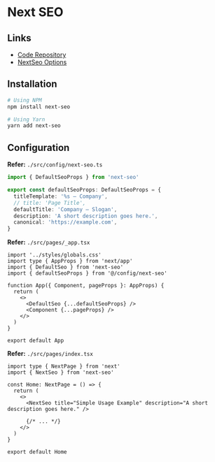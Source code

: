 # Next SEO

<!--
https://github.com/Kerosz/biolnk/blob/main/apps/web/web.seo.ts
-->

## Links

- [Code Repository](https://github.com/garmeeh/next-seo)
- [NextSeo Options](https://github.com/garmeeh/next-seo#nextseo-options)

## Installation

```sh
# Using NPM
npm install next-seo

# Using Yarn
yarn add next-seo
```

## Configuration

**Refer:** `./src/config/next-seo.ts`

```ts
import { DefaultSeoProps } from 'next-seo'

export const defaultSeoProps: DefaultSeoProps = {
  titleTemplate: '%s — Company',
  // title: 'Page Title',
  defaultTitle: 'Company — Slogan',
  description: 'A short description goes here.',
  canonical: 'https://example.com',
}
```

**Refer:** `./src/pages/_app.tsx`

```tsx
import '../styles/globals.css'
import type { AppProps } from 'next/app'
import { DefaultSeo } from 'next-seo'
import { defaultSeoProps } from '@/config/next-seo'

function App({ Component, pageProps }: AppProps) {
  return (
    <>
      <DefaultSeo {...defaultSeoProps} />
      <Component {...pageProps} />
    </>
  )
}

export default App
```

**Refer:** `./src/pages/index.tsx`

```tsx
import type { NextPage } from 'next'
import { NextSeo } from 'next-seo'

const Home: NextPage = () => {
  return (
    <>
      <NextSeo title="Simple Usage Example" description="A short description goes here." />

      {/* ... */}
    </>
  )
}

export default Home
```
